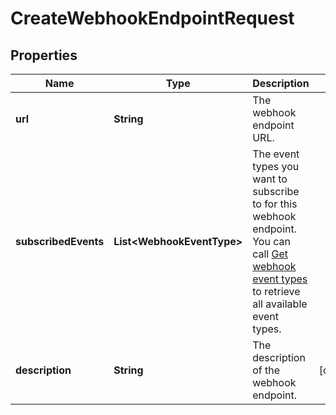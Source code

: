 

# CreateWebhookEndpointRequest


## Properties

| Name | Type | Description | Notes |
|------------ | ------------- | ------------- | -------------|
|**url** | **String** | The webhook endpoint URL. |  |
|**subscribedEvents** | **List&lt;WebhookEventType&gt;** | The event types you want to subscribe to for this webhook endpoint. You can call [Get webhook event types](https://www.cobo.com/developers/v2/api-references/developers--webhooks/get-webhook-event-types) to retrieve all available event types.  |  |
|**description** | **String** | The description of the webhook endpoint. |  [optional] |



